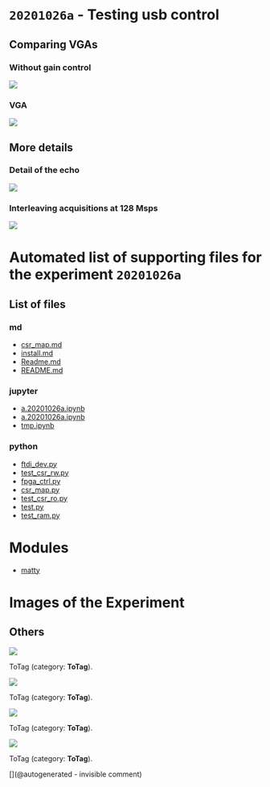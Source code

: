 # `20201026a` - Testing usb control

## Comparing VGAs

### Without gain control

![](/matty/20201026a/images/no_vga.png)

### VGA

![](/matty/20201026a/images/vga.png)

## More details

### Detail of the echo

![](/matty/20201026a/images/ping.png)

### Interleaving acquisitions at 128 Msps

![](/matty/20201026a/images/128msps.png)


# Automated list of supporting files for the __experiment `20201026a`__

## List of files

### md

* [csr_map.md](/matty/20201026a/fpga_ctrl/csr_map.md)
* [install.md](/matty/20201026a/install.md)
* [Readme.md](/matty/20201026a/Readme.md)
* [README.md](/matty/20201026a/fpga_ctrl/README.md)


### jupyter

* [a.20201026a.ipynb](/matty/20201026a/fpga_ctrl/a.20201026a.ipynb)
* [a.20201026a.ipynb](/matty/20201031a/fpga_ctrl/a.20201026a.ipynb)
* [tmp.ipynb](/tmp.ipynb)


### python

* [ftdi_dev.py](/matty/20201026a/fpga_ctrl/ftdi_dev.py)
* [test_csr_rw.py](/matty/20201026a/fpga_ctrl/test_csr_rw.py)
* [fpga_ctrl.py](/matty/20201026a/fpga_ctrl/fpga_ctrl.py)
* [csr_map.py](/matty/20201026a/fpga_ctrl/csr_map.py)
* [test_csr_ro.py](/matty/20201026a/fpga_ctrl/test_csr_ro.py)
* [test.py](/matty/20201026a/fpga_ctrl/test.py)
* [test_ram.py](/matty/20201026a/fpga_ctrl/test_ram.py)





# Modules

* [matty](/matty/)




# Images of the Experiment

## Others

![](/matty/20201026a/images/no_vga.png)

ToTag (category: __ToTag__).

![](/matty/20201026a/images/vga.png)

ToTag (category: __ToTag__).

![](/matty/20201026a/images/ping.png)

ToTag (category: __ToTag__).

![](/matty/20201026a/images/128msps.png)

ToTag (category: __ToTag__).










[](@autogenerated - invisible comment)